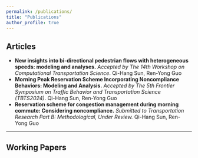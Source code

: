 ```yaml
---
permalink: /publications/
title: "Publications"
author_profile: true
---
```


## Articles

- **New insights into bi-directional pedestrian flows with heterogeneous speeds: modeling and analyses.** *Accepted by The 14th Workshop on Computational Transportation Science*. Qi-Hang Sun, Ren-Yong Guo
- **Morning Peak Reservation Scheme Incorporating Noncompliance Behaviors: Modeling and Analysis.** *Accepted by The 5th Frontier Symposium on Traffic Behavior and Transportation Science (TBTS2024)*. Qi-Hang Sun, Ren-Yong Guo
- **Reservation scheme for congestion management during morning commute: Considering noncompliance.** *Submitted to Transportation Research Part B: Methodological, Under Review.* Qi-Hang Sun, Ren-Yong Guo



---

## Working Papers

